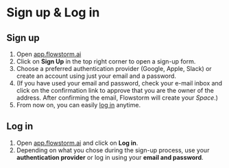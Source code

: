 # Sign up & Log in

## Sign up

1. Open [app.flowstorm.ai](https://app.flowstorm.ai/)
2. Click on **Sign Up** in the top right corner to open a sign-up form.
3. Choose a preferred authentication provider (Google, Apple, Slack) or create an account using just your email and a password.
4. (If you have used your email and password, check your e-mail inbox and click on the confirmation link to approve that you are the owner of the address. After confirming the email, Flowstorm will create your _Space_.)
5. From now on, you can easily [log in](https://promethist.app/#!/login) anytime.

## Log in

1. Open [app.flowstorm.ai](https://app.flowstorm.ai) and click on **Log in**.
2. Depending on what you chose during the sign-up process, use your **authentication provider** or log in using your **email and password**.
